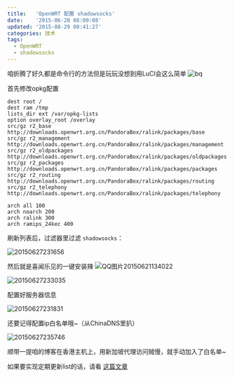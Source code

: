 ```yaml
---
title:   'OpenWRT 配置 shadowsocks'
date:    '2015-06-28 08:00:08'
updated: '2015-08-29 00:41:27'
categories: 技术
tags:
  - OpenWRT
  - shadowsocks
---
```


咱折腾了好久都是命令行的方法但是玩玩没想到用LuCI会这么简单 ![bq](https://img.prin.studio/images/2015/06/2015-06-27_15-39-05.jpg)

首先修改opkg配置

```
dest root /
dest ram /tmp
lists_dir ext /var/opkg-lists
option overlay_root /overlay
src/gz r2_base http://downloads.openwrt.org.cn/PandoraBox/ralink/packages/base
src/gz r2_management http://downloads.openwrt.org.cn/PandoraBox/ralink/packages/management
src/gz r2_oldpackages http://downloads.openwrt.org.cn/PandoraBox/ralink/packages/oldpackages
src/gz r2_packages http://downloads.openwrt.org.cn/PandoraBox/ralink/packages/packages
src/gz r2_routing http://downloads.openwrt.org.cn/PandoraBox/ralink/packages/routing
src/gz r2_telephony http://downloads.openwrt.org.cn/PandoraBox/ralink/packages/telephony

arch all 100
arch noarch 200
arch ralink 300
arch ramips_24kec 400
```

刷新列表后，过滤器里过滤 `shadowsocks`：

<!--more-->

![20150627231656](https://img.prin.studio/images/2015/06/2015-06-27_15-53-03.png)

然后就是喜闻乐见的一键安装辣 ![QQ图片20150621134022](https://img.prin.studio/images/2015/06/2015-06-21_05-40-30.gif)

![20150627233035](https://img.prin.studio/images/2015/06/2015-06-27_15-54-09.png)

配置好服务器信息

![20150627231831](https://img.prin.studio/images/2015/06/2015-06-27_15-54-46.png)

还要记得配置ip白名单哦~（从ChinaDNS里扒）

![20150627235746](https://img.prin.studio/images/2015/06/2015-06-27_15-58-01.png)

顺带一提咱的博客在香港主机上，用新加坡代理访问贼慢，就手动加入了白名单~

如果要实现定期更新list的话，请看 [这篇文章](http://www.phpgao.com/carzy_router.html)
